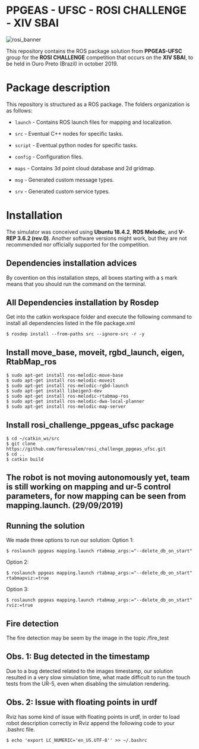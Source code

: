 # PPGEAS - UFSC - ROSI CHALLENGE - XIV SBAI

![rosi_banner](https://raw.githubusercontent.com/filRocha/rosiChallenge-sbai2019/master/resources/banner2.png)

This repository contains the ROS package solution from **PPGEAS-UFSC** group for the **ROSI CHALLENGE** competition that occurs on the **XIV SBAI**, to be held in Ouro Preto (Brazil) in october 2019. 

# Package description

This repository is structured as a ROS package. The folders organization is as follows:

- `launch` - Contains ROS launch files for mapping and localization. 

- `src` - Eventual C++ nodes for specific tasks. 

- `script` - Eventual python nodes for specific tasks. 

- `config` - Configuration files.

- `maps` - Contains 3d point cloud database and 2d gridmap.

- `msg` - Generated custom message types.

- `srv` - Generated custom service types.


# Installation

The simulator was conceived using **Ubuntu 18.4.2**, **ROS Melodic**, and **V-REP 3.6.2 (rev.0)**. Another software versions might work, but they are not recommended nor officially supported for the competition. 

## Dependencies installation advices

By covention on this installation steps, all boxes starting with a `$` mark means that you should run the command on the terminal. 

## All Dependencies installation by Rosdep
Get into the catkin workspace folder and execute the following command to install all dependencies listed in the file package.xml
```
$ rosdep install --from-paths src --ignore-src -r -y
```
## Install move_base, moveit, rgbd_launch, eigen, RtabMap_ros
```
$ sudo apt-get install ros-melodic-move-base
$ sudo apt-get install ros-melodic-moveit
$ sudo apt-get install ros-melodic-rgbd-launch
$ sudo apt-get install libeigen3-dev
$ sudo apt-get install ros-melodic-rtabmap-ros
$ sudo apt-get install ros-melodic-dwa-local-planner
$ sudo apt-get install ros-melodic-map-server
```
## Install rosi_challenge_ppgeas_ufsc package
```
$ cd ~/catkin_ws/src
$ git clone https://github.com/feressalem/rosi_challenge_ppgeas_ufsc.git
$ cd ..
$ catkin build
```
## The robot is not moving autonomously yet, team is still working on mapping and ur-5 control parameters, for now mapping can be seen from mapping.launch. (29/09/2019)

## Running the solution
We made three options to run our solution:
Option 1:
```
$ roslaunch ppgeas mapping.launch rtabmap_args:="--delete_db_on_start"
```
Option 2:
```
$ roslaunch ppgeas mapping.launch rtabmap_args:="--delete_db_on_start" rtabmapviz:=true
```
Option 3:
```
$ roslaunch ppgeas mapping.launch rtabmap_args:="--delete_db_on_start" rviz:=true
```

## Fire detection
The fire detection may be seem by the image in the topic /fire_test

## Obs. 1: Bug detected in the timestamp
Due to a bug detected related to the images timestamp, our solution resulted in a very slow simulation time, what made difficult to run the touch tests from the UR-5, even when disabling the simulation rendering.

## Obs. 2: Issue with floating points in urdf
Rviz has some kind of issue with floating points in urdf, in order to load robot description correctly in Rviz append the following code to your .bashrc file.
```
$ echo 'export LC_NUMERIC='en_US.UTF-8'' >> ~/.bashrc 
```












